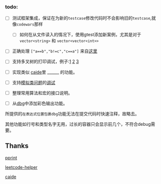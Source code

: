 
### todo: 

- [ ] 测试框架集成，保证在为新的`testcase`修改代码时不会影响旧的`testcase`,就像`codewars`那样
    - [ ] 如何在从文件读入的情况下，使用gtest添加新案例，尤其是对于`vector<string>` 和 `vector<vector<int>>`

- [ ] 正确处理 `["a==b","b!=c","c==a"]` 来自[这里](https://leetcode-cn.com/problems/satisfiability-of-equality-equations/submissions/)

- [ ] 支持多叉树的打印调试，例子:[1](https://leetcode-cn.com/problems/maximum-depth-of-n-ary-tree/) [2](https://leetcode-cn.com/problems/smallest-missing-genetic-value-in-each-subtree/) [3](https://leetcode-cn.com/problems/longest-path-with-different-adjacent-characters/)

- [ ] 实现类似 [caide](https://github.com/slycelote/caide)里 ______ 的功能。

- [ ] 支持[模拟类问题](https://leetcode.com/problems/dinner-plate-stacks/)的[调试](https://github.com/slycelote/caide/issues/50)

- [ ] 整理常用算法和宏的接口说明。

- [ ] 从[dbg](https://github.com/sharkdp/dbg-macro )中添加彩色输出功能。  

所提供的`在表达式位置包裹dbg`功能无法在提交代码时快速注释，故略去。  

其他功能如行号和类型名字无用，过长的容器只会显示前几个，不符合debug需要。

## Thanks
[pprint](https://louisdx.github.io/cxx-prettyprint/)

[leetcode-helper](https://github.com/luckystone60/leetcode-helper)

[caide](https://github.com/slycelote/caide/issues/50)
